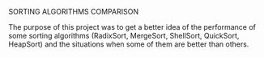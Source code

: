 SORTING ALGORITHMS COMPARISON

The purpose of this project was to get a better idea of the performance of some sorting algorithms (RadixSort, MergeSort, ShellSort, QuickSort, HeapSort) and the situations when some of them are better than others.
